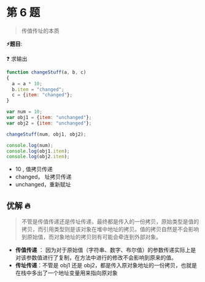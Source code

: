 # 第 6 题

> 传值传址的本质

**⚡题目**:

❓ 求输出

```js
function changeStuff(a, b, c)
{
  a = a * 10;
  b.item = "changed";
  c = {item: "changed"};
}

var num = 10;
var obj1 = {item: "unchanged"};
var obj2 = {item: "unchanged"};

changeStuff(num, obj1, obj2);

console.log(num);
console.log(obj1.item);
console.log(obj2.item);
```

- 10 , 值拷贝传递
- changed， 址拷贝传递
- unchanged，重新赋址

## 优解 🔥

> 不管是传值传递还是传址传递，最终都是传入的一份拷贝，原始类型是值的拷贝，而引用类型则是该对象在堆中地址的拷贝。值的拷贝自然是不会影响到原始值，而对象地址的拷贝则有可能会牵连到外部对象。

- **传值传递** ： 因为对于原始值（字符串、数字、布尔值）的参数传递实际上是对该参数值进行了复制，在方法中进行的修改不会影响到原来的值。
- **传址传递**：不管是 obj1 还是 obj2，都是传入原对象地址的一份拷贝，也就是在栈中多出了一个地址变量用来指向原对象
